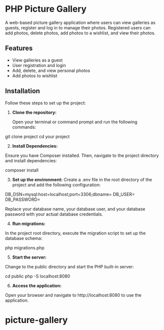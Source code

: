 # PHP Picture Gallery

A web-based picture gallery application where users can view galleries as guests, register and log in to manage their
photos. Registered users can add photos, delete photos, add photos to a wishlist, and view their photos.

## Features

- View galleries as a guest
- User registration and login
- Add, delete, and view personal photos
- Add photos to wishlist

## Installation

Follow these steps to set up the project:

1. **Clone the repository:**

   Open your terminal or command prompt and run the following commands:

git clone project
cd your project

2. **Install Dependencies:**

Ensure you have Composer installed. Then, navigate to the project directory and install dependencies:

composer install

3. **Set up the environment:**
   Create a .env file in the root directory of the project and add the following configuration:

DB_DSN=mysql:host=localhost;port=3306;dbname=
DB_USER=
DB_PASSWORD=

Replace your database name, your database user, and your database password with your actual database credentials.

4. **Run migrations:**

In the project root directory, execute the migration script to set up the database schema:

php migrations.php

5. **Start the server:**

Change to the public directory and start the PHP built-in server:

cd public
php -S localhost:8080

6. **Access the application:**

Open your browser and navigate to http://localhost:8080 to use the application.



# picture-gallery
